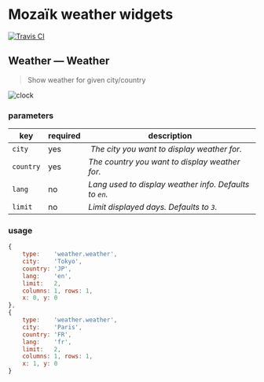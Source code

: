 # Mozaïk weather widgets

[![Travis CI](https://img.shields.io/travis/plouc/mozaik-ext-weather.svg?style=flat-square)](https://travis-ci.org/plouc/mozaik-ext-weather)

## Weather — Weather

> Show weather for given city/country

![clock](https://raw.githubusercontent.com/plouc/mozaik-ext-weather/master/preview/weather.weather.png)

### parameters

key       | required | description
----------|----------|----------------------------------------------------
`city`    | yes      | *The city you want to display weather for.*
`country` | yes      | *The country you want to display weather for.*
`lang`    | no       | *Lang used to display weather info. Defaults to `en`.*
`limit`   | no       | *Limit displayed days. Defaults to `3`.*

### usage

```javascript
{
    type:    'weather.weather',
    city:    'Tokyo',
    country: 'JP',
    lang:    'en',
    limit:   2,
    columns: 1, rows: 1,
    x: 0, y: 0
},
{
    type:    'weather.weather',
    city:    'Paris',
    country: 'FR',
    lang:    'fr',
    limit:   2,
    columns: 1, rows: 1,
    x: 1, y: 0
}
```